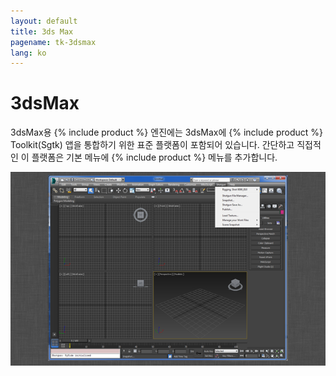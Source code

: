 ```yaml
---
layout: default
title: 3ds Max
pagename: tk-3dsmax
lang: ko
---
```


# 3dsMax

3dsMax용 {% include product %} 엔진에는 3dsMax에 {% include product %} Toolkit(Sgtk) 앱을 통합하기 위한 표준 플랫폼이 포함되어 있습니다. 간단하고 직접적인 이 플랫폼은 기본 메뉴에 {% include product %} 메뉴를 추가합니다.

![엔진](../images/engines/3dsmax_engine.png)
